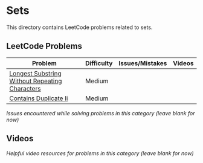 # Sets

This directory contains LeetCode problems related to sets.

## LeetCode Problems

| Problem | Difficulty | Issues/Mistakes | Videos |
|---------|------------|-----------------|--------|
| [Longest Substring Without Repeating Characters](https://leetcode.com/problems/longest-substring-without-repeating-characters/description/) | Medium | | |
| [Contains Duplicate Ii](https://leetcode.com/problems/contains-duplicate-ii/) | Medium | | |## Issues
*Issues encountered while solving problems in this category (leave blank for now)*

## Videos  
*Helpful video resources for problems in this category (leave blank for now)*